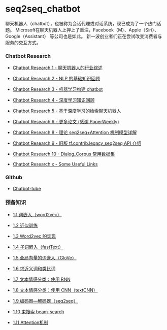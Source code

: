 # seq2seq_chatbot

聊天机器人（chatbot），也被称为会话代理或对话系统，现已成为了一个热门话题。 Microsoft在聊天机器人上押上了重注，Facebook（M）、Apple（Siri）、Google（Assistant） 等公司也是如此。 新一波创业者们正在尝试改变消费者与服务的交互方式。

### Chatbot Research

- [Chatbot Research 1 - 聊天机器人的行业综述][bot1]

- [Chatbot Research 2 - NLP 的基础知识回顾][bot2]

- [Chatbot Research 3 - 机器学习构建 chatbot][bot3]

- [Chatbot Research 4 - 深度学习知识回顾][bot4]

- [Chatbot Research 5 - 基于深度学习的检索聊天机器人][bot5]

- [Chatbot Research 6 - 更多论文 (感谢 PaperWeekly)][bot6]

- [Chatbot Research 8 - 理论 seq2seq+Attention 机制模型详解][bot8]

- [Chatbot Research 9 - 旧版 tf.contrib.legacy_seq2seq API 介绍][0]

- [Chatbot Research 10 - Dialog_Corpus 常用数据集][bot10]

- [Chatbot Research x - Some Useful Links][bot5_1]

[bot1]: http://www.iequa.com/2019/08/11/chatbot/chatbot-research1/
[bot2]: http://www.iequa.com/2019/08/12/chatbot/chatbot-research2/
[bot3]: http://www.iequa.com/2019/08/13/chatbot/chatbot-research3/
[bot4]: http://www.iequa.com/2019/08/14/chatbot/chatbot-research4/
[bot5]: http://www.iequa.com/2019/08/15/chatbot/chatbot-research5/
[bot6]: http://www.iequa.com/2019/08/16/chatbot/chatbot-research6/
[bot8]: http://www.iequa.com/3017/11/17/chatbot/chatbot-research8/
[bot10]: http://www.iequa.com/3017/08/20/chatbot/chatbot-research10/

[bot5_1]: http://www.iequa.com/2019/08/15/chatbot/chatbot-research5_1/

### Github

- [Chatbot-tube](https://github.com/chatbot-tube)

### 预备知识

- [1.1 词嵌入（word2vec）][0]

- [1.2 近似训练][0]

- [1.3 Word2vec 的实现][0]

- [1.4 子词嵌入（fastText）][0]

- [1.5 全局向量的词嵌入（GloVe）][0]

- [1.6 求近义词和类比词][0]

- [1.7 文本情感分类：使用 RNN][0]

- [1.8 文本情感分类：使用 CNN（textCNN）][0]

- [1.9 编码器—解码器（seq2seq）][0]

- [1.10 束搜索 beam-search][0]

- [1.11 Attention机制][0]


[0]: https://github.com/blair101/seq2seq_chatbot/
